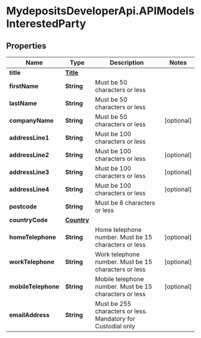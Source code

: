 # MydepositsDeveloperApi.APIModelsInterestedParty

## Properties

Name | Type | Description | Notes
------------ | ------------- | ------------- | -------------
**title** | [**Title**](Title.md) |  | 
**firstName** | **String** | Must be 50 characters or less | 
**lastName** | **String** | Must be 50 characters or less | 
**companyName** | **String** | Must be 50 characters or less | [optional] 
**addressLine1** | **String** | Must be 100 characters or less | 
**addressLine2** | **String** | Must be 100 characters or less | [optional] 
**addressLine3** | **String** | Must be 100 characters or less | [optional] 
**addressLine4** | **String** | Must be 100 characters or less | [optional] 
**postcode** | **String** | Must be 8 characters or less | 
**countryCode** | [**Country**](Country.md) |  | 
**homeTelephone** | **String** | Home telephone number.  Must be 15 characters or less  | [optional] 
**workTelephone** | **String** | Work telephone number. Must be 15 characters or less  | [optional] 
**mobileTelephone** | **String** | Mobile telephone number.  Must be 15 characters or less  | [optional] 
**emailAddress** | **String** | Must be 255 characters or less. Mandatory for Custodial only  | 


